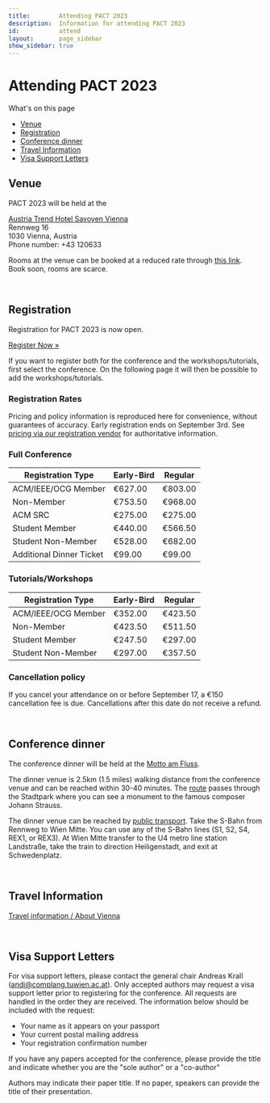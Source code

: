 ```yaml
---
title:        Attending PACT 2023
description:  Information for attending PACT 2023
id:           attend
layout:       page_sidebar
show_sidebar: true
---
```


# Attending PACT 2023

What's on this page

* [Venue](#venue)
* [Registration](#registration)
* [Conference dinner](#conference-dinner)
* [Travel Information](#travel-information)
* [Visa Support Letters](#visa-support-letters)

## Venue

PACT 2023 will be held at the <br>

[Austria Trend Hotel Savoyen Vienna](https://www.austria-trend.at/de/hotels/savoyen) <br>
Rennweg 16 <br>
1030 Vienna, Austria <br>
Phone number: +43 120633 <br>

Rooms at the venue can be booked at a reduced rate through [this link](https://reservations.travelclick.com/75044?groupID=4029480).
<br>
Book soon, rooms are scarce.

<br>

## Registration

Registration for PACT 2023 is now open.

<a href="https://cvent.me/N5v31n" class="btn btn-primary btn-lg px-4 me-md-2">Register Now »</a>

If you want to register both for the conference and the workshops/tutorials, first select
the conference. On the following page it will then be possible to add the workshops/tutorials.


### Registration Rates

Pricing and policy information is reproduced here for convenience, without guarantees of accuracy.
Early registration ends on September 3rd.
See [pricing via our registration vendor](https://web.cvent.com/event/bbf7fcc0-dde4-47d0-af67-6b98edca278e/websitePage:fccdd446-cd58-4b0d-ac59-10c376231453) for authoritative information.


### Full Conference

| Registration Type        | Early-Bird | Regular |
|--------------------------|------------|---------|
| ACM/IEEE/OCG Member      | €627.00    | €803.00 |
| Non-Member     	       | €753.50    | €968.00 |
| ACM SRC                  | €275.00    | €275.00 |
| Student Member           | €440.00    | €566.50 |
| Student Non-Member       | €528.00    | €682.00 |
| Additional Dinner Ticket | €99.00     | €99.00  |

<!-- <br> -->

### Tutorials/Workshops

| Registration Type   | Early-Bird | Regular |
| --------------------|------------|---------|
| ACM/IEEE/OCG Member | €352.00    | €423.50 |
| Non-Member          | €423.50    | €511.50 |
| Student Member      | €247.50    | €297.00 |
| Student Non-Member  | €297.00    | €357.50 |

<!-- <br> -->

### Cancellation policy

If you cancel your attendance on or before September 17, a €150 cancellation fee is due.
Cancellations after this date do not receive a refund.

<br>

## Conference dinner

The conference dinner will be held at the [Motto am Fluss](https://www.mottoamfluss.at/en/welcome/).

The dinner venue is 2.5km (1.5 miles) walking distance from the conference venue and can be reached within 30-40 minutes.
The [route](https://www.google.com/maps/dir/Austria+Trend+Hotel+Savoyen+Vienna,+Rennweg+16,+1030+Wien,+Austria/Johann+Strau%C3%9F+monument,+Am+Stadtpark,+Vienna,+Austria/Motto+am+Fluss,+Franz-Josefs-Kai,+Vienna,+Austria/@48.203616,16.3700027,15z/data=!3m1!4b1!4m20!4m19!1m5!1m1!1s0x476d077b31d0b5cf:0xbc49bc83b2c40cca!2m2!1d16.3844858!2d48.1949899!1m5!1m1!1s0x476d07767ea73855:0xd8a77c3ebe803b63!2m2!1d16.3791518!2d48.2038059!1m5!1m1!1s0x476d07a1ad85297b:0x881bc8e54edfd21f!2m2!1d16.377996!2d48.2120252!3e2) passes through the Stadtpark where you can see a monument to the famous composer Johann Strauss.

The dinner venue can be reached by [public transport](https://www.google.com/maps/dir/Austria+Trend+Hotel+Savoyen+Vienna,+Rennweg+16,+1030+Wien,+Austria/Motto+am+Fluss,+Franz-Josefs-Kai,+Vienna,+Austria/@48.206678,16.3808107,14z/data=!3m1!4b1!4m14!4m13!1m5!1m1!1s0x476d077b31d0b5cf:0xbc49bc83b2c40cca!2m2!1d16.3844858!2d48.1949899!1m5!1m1!1s0x476d07a1ad85297b:0x881bc8e54edfd21f!2m2!1d16.377996!2d48.2120252!3e3).
Take the S-Bahn from Rennweg to Wien Mitte.
You can use any of the S-Bahn lines (S1, S2, S4, REX1, or REX3).
At Wien Mitte transfer to the U4 metro line station Landstraße, take the train to direction Heiligenstadt, and exit at Schwedenplatz.

<br>

## Travel Information

[Travel information / About Vienna](vienna.html)

<!-- 

<br>

## Hotel Bookings

At this moment, there is no specific hotel block for PACT.
We recommend using booking portals such as [Booking.com](https://www.booking.com), [Hotels.com](https://www.hotels.com), [Hotwire](https://www.hotwire.com/), [Expedia](https://www.expedia.com/) or [Priceline](https://www.priceline.com/), etc.
 -->

<br>

## Visa Support Letters

For visa support letters, please contact the general chair Andreas Krall (andi@complang.tuwien.ac.at).
Only accepted authors may request a visa support letter prior to registering for the conference.
All requests are handled in the order they are received. The information below should be included with the request:

* Your name as it appears on your passport
* Your current postal mailing address
* Your registration confirmation number

If you have any papers accepted for the conference, please provide the title and indicate whether you are the "sole author" or a "co-author"

Authors may indicate their paper title. If no paper, speakers can provide the title of their presentation.

